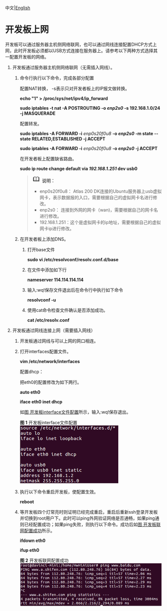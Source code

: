 中文|[English](Readme_EN.md)

# 开发板上网<a name="ZH-CN_TOPIC_0228768064"></a>

开发板可以通过服务器主机侧网络联网，也可以通过网线连接配置DHCP方式上网，此时开发板必须都以USB方式连接在服务器上。请参考以下两种方式选择其一配置开发板的网络。

1.  开发板通过服务器主机侧网络联网（无需插入网线）。
    1.  命令行执行以下命令，完成各部分配置

        配置NAT转换， -s表示只对开发者板上的IP报文做转换。

        **echo "1" \> /proc/sys/net/ipv4/ip\_forward**

        **sudo iptables -t nat -A POSTROUTING -o **_enp2s0_** -s 192.168.1.0/24 -j MASQUERADE**

        配置转发。

        **sudo iptables -A FORWARD -i** _enp0s20f0u8_ **-o **_enp2s0_** -m state --state RELATED,ESTABLISHED -j ACCEPT**

        **sudo iptables -A FORWARD -i** _enp0s20f0u8_ **-o **_enp2s0_** -j ACCEPT**

        在开发者板上配置缺省路由。

        **sudo ip route change default via **_192.168.1.251_** dev usb0**

        >![](public_sys-resources/icon-note.gif) **说明：**   
        >-   enp0s20f0u8： Atlas 200 DK连接的Ubuntu服务器上usb虚拟网卡，表示数据报的入口，需要根据自己的虚拟网卡名进行修改。  
        >-   enp2s0： 连接到外网的网卡（wan\)，需要根据自己的网卡名进行修改。  
        >-   192.168.1.251：这个是虚拟网卡的ip地址，需要根据自己的虚拟网卡ip进行修改。  

    2.  在开发者板上添加DNS。
        1.  打开base文件

            **sudo vi /etc/resolvconf/resolv.conf.d/base**

        2.  在文件中添加如下行

            **nameserver 114.114.114.114**

        3.  输入:wq!保存文件退出后在命令行中执行如下命令

            **resolvconf -u**

        4.  使用cat命令检查文件确认是否添加成功。

            **cat /etc/resolv.conf**


2.  开发板通过网线连接上网（需要插入网线）
    1.  开发板通过网线与可以上网的网口相连。
    2.  打开interfaces配置文件。

        **vim /etc/network/interfaces**

        配置dhcp：

        把eth0的配置修改为如下两行。

        **auto eth0**

        **iface eth0 inet dhcp**

        如[图 开发板interface文件配置](#fig171560010152)所示，输入:wq!保存退出。

        **图 1**  开发板interface文件配置<a name="fig171560010152"></a>  
        ![](figures/开发板interface文件配置.png "开发板interface文件配置")

    3.  执行以下命令重启开发板，使配置生效。

        **reboot**

    4.  等开发板四个灯常亮时则证明已经完成重启，重启后重新ssh登录开发板并切换到root用户下。此时可以ping外网验证网络是否通畅，如果ping通则已经配置成功；如果ping失败，则执行以下命令。成功后如[图 开发板联网配置成功](#fig1515720081517)所示。

        **ifdown eth0**

        **ifup eth0**

        **图 2**  开发板联网配置成功<a name="fig1515720081517"></a>  
        ![](figures/开发板联网配置成功.png "开发板联网配置成功")



